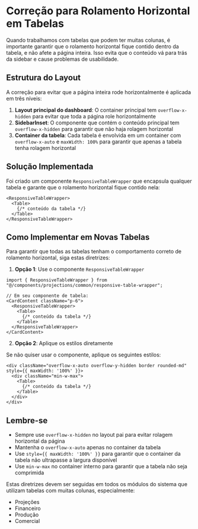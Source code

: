 # Correção para Rolamento Horizontal em Tabelas

Quando trabalhamos com tabelas que podem ter muitas colunas, é importante garantir que o rolamento horizontal fique contido dentro da tabela, e não afete a página inteira. Isso evita que o conteúdo vá para trás da sidebar e cause problemas de usabilidade.

## Estrutura do Layout

A correção para evitar que a página inteira rode horizontalmente é aplicada em três níveis:

1. **Layout principal do dashboard**: O container principal tem `overflow-x-hidden` para evitar que toda a página role horizontalmente
2. **SidebarInset**: O componente que contém o conteúdo principal tem `overflow-x-hidden` para garantir que não haja rolagem horizontal
3. **Container da tabela**: Cada tabela é envolvida em um container com `overflow-x-auto` e `maxWidth: 100%` para garantir que apenas a tabela tenha rolagem horizontal

## Solução Implementada

Foi criado um componente `ResponsiveTableWrapper` que encapsula qualquer tabela e garante que o rolamento horizontal fique contido nela:

```tsx
<ResponsiveTableWrapper>
  <Table>
    {/* conteúdo da tabela */}
  </Table>
</ResponsiveTableWrapper>
```

## Como Implementar em Novas Tabelas

Para garantir que todas as tabelas tenham o comportamento correto de rolamento horizontal, siga estas diretrizes:

1. **Opção 1**: Use o componente `ResponsiveTableWrapper`

```tsx
import { ResponsiveTableWrapper } from "@/components/projections/common/responsive-table-wrapper";

// Em seu componente de tabela:
<CardContent className="p-6">
  <ResponsiveTableWrapper>
    <Table>
      {/* conteúdo da tabela */}
    </Table>
  </ResponsiveTableWrapper>
</CardContent>
```

2. **Opção 2**: Aplique os estilos diretamente

Se não quiser usar o componente, aplique os seguintes estilos:

```tsx
<div className="overflow-x-auto overflow-y-hidden border rounded-md" style={{ maxWidth: '100%' }}>
  <div className="min-w-max">
    <Table>
      {/* conteúdo da tabela */}
    </Table>
  </div>
</div>
```

## Lembre-se

- Sempre use `overflow-x-hidden` no layout pai para evitar rolagem horizontal da página
- Mantenha o `overflow-x-auto` apenas no container da tabela
- Use `style={{ maxWidth: '100%' }}` para garantir que o container da tabela não ultrapasse a largura disponível
- Use `min-w-max` no container interno para garantir que a tabela não seja comprimida

Estas diretrizes devem ser seguidas em todos os módulos do sistema que utilizam tabelas com muitas colunas, especialmente:
- Projeções
- Financeiro
- Produção
- Comercial